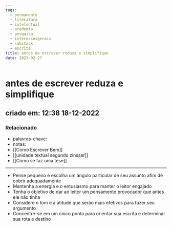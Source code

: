 ```yaml
---
tags:
  - permanente
  - literatura
  - intelectual
  - academia
  - pesquisa
  - interessesgerais
  - substack
  - escrita
title: antes de escrever reduza e simplifique
date: 2023-02-27
---
```


# antes de escrever reduza e simplifique

## criado em: 12:38 18-12-2022

### Relacionado

- palavras-chave:
- notas: 
- [[Como Escrever Bem]]
- [[unidade textual segundo zinsser]]
- [[Como se faz uma tese]]
---
- Pense pequeno e escolha um ângulo particular de seu assunto afim de cobrir adequadamente
- Mantenha a energia e o entusiasmo para manter o leitor engajado
- Tenha o objetivo de dar ao leitor um pensamento provocador que antes ele não tinha
- Considere o tom e a atitude que serão mais efetivos para fazer seu argumento
- Concentre-se em um único ponto para orientar sua escrita e determinar sua rota e destino
